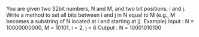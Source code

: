 You are given two 32bit numbers, N and M, and two bit positions, i and j. Write a method to set all bits between i and j in N equal to M (e.g., M becomes a substring of N located at i and starting at j).
Example)
 Input : N = 10000000000, M = 10101, i = 2, j = 6
 Output : N = 10001010100